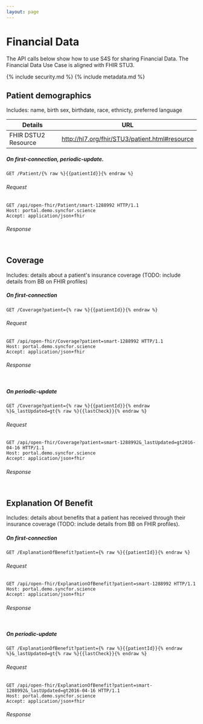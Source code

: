 ```yaml
---
layout: page
---
```


# Financial Data

The API calls below show how to use S4S for sharing Financial Data. The
Financial Data Use Case is aligned with FHIR STU3.

{% include security.md %}
{% include metadata.md %}

## Patient demographics
Includes: name, birth sex, birthdate, race, ethnicty, preferred language

| Details             | URL                                                 |
|---------------------|-----------------------------------------------------|
| FHIR DSTU2 Resource | <http://hl7.org/fhir/STU3/patient.html#resource>                    |

##### On *first-connection*, *periodic-update*.
    GET /Patient/{% raw %}{{patientId}}{% endraw %}

###### Request

```HTTP
GET /api/open-fhir/Patient/smart-1288992 HTTP/1.1
Host: portal.demo.syncfor.science
Accept: application/json+fhir
```

###### Response

```JSON
```

## Coverage
Includes: details about a patient's insurance coverage (TODO: include details from BB on FHIR profiles)

##### On *first-connection*
    GET /Coverage?patient={% raw %}{{patientId}}{% endraw %}

###### Request

```HTTP
GET /api/open-fhir/Coverage?patient=smart-1288992 HTTP/1.1
Host: portal.demo.syncfor.science
Accept: application/json+fhir
```

###### Response

```JSON
```

##### On *periodic-update*
    GET /Coverage?patient={% raw %}{{patientId}}{% endraw %}&_lastUpdated=gt{% raw %}{{lastCheck}}{% endraw %}

###### Request

```HTTP
GET /api/open-fhir/Coverage?patient=smart-1288992&_lastUpdated=gt2016-04-16 HTTP/1.1
Host: portal.demo.syncfor.science
Accept: application/json+fhir
```

###### Response

```JSON
```

## Explanation Of Benefit
Includes: details about benefits that a patient has received through their insurance coverage (TODO: include details from BB on FHIR profiles).

##### On *first-connection*
    GET /ExplanationOfBenefit?patient={% raw %}{{patientId}}{% endraw %}

###### Request

```HTTP
GET /api/open-fhir/ExplanationOfBenefit?patient=smart-1288992 HTTP/1.1
Host: portal.demo.syncfor.science
Accept: application/json+fhir
```

###### Response

```JSON
```

##### On *periodic-update*
    GET /ExplanationOfBenefit?patient={% raw %}{{patientId}}{% endraw %}&_lastUpdated=gt{% raw %}{{lastCheck}}{% endraw %}

###### Request

```HTTP
GET /api/open-fhir/ExplanationOfBenefit?patient=smart-1288992&_lastUpdated=gt2016-04-16 HTTP/1.1
Host: portal.demo.syncfor.science
Accept: application/json+fhir
```

###### Response

```JSON
```

